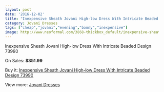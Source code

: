 ```yaml
---
layout: post
date: '2016-12-02'
title: "Inexpensive Sheath Jovani High-low Dress With Intricate Beaded Design 73990"
category: Jovani Dresses
tags: ["cheap","jovani","evening","bonny","inexpensive"]
image: http://www.neoformal.com/3868-thickbox_default/inexpensive-sheath-jovani-high-low-dress-with-intricate-beaded-design-73990.jpg
---
```

Inexpensive Sheath Jovani High-low Dress With Intricate Beaded Design 73990

On Sales: **$351.99**
<a href="https://www.neoformal.com/en/jovani-dresses/1439-inexpensive-sheath-jovani-high-low-dress-with-intricate-beaded-design-73990.html"><amp-img layout="responsive" width="600" height="600" src="//www.neoformal.com/3868-thickbox_default/inexpensive-sheath-jovani-high-low-dress-with-intricate-beaded-design-73990.jpg" alt="Inexpensive Sheath Jovani High-low Dress With Intricate Beaded Design 73990 0" /></a>
<a href="https://www.neoformal.com/en/jovani-dresses/1439-inexpensive-sheath-jovani-high-low-dress-with-intricate-beaded-design-73990.html"><amp-img layout="responsive" width="600" height="600" src="//www.neoformal.com/3869-thickbox_default/inexpensive-sheath-jovani-high-low-dress-with-intricate-beaded-design-73990.jpg" alt="Inexpensive Sheath Jovani High-low Dress With Intricate Beaded Design 73990 1" /></a>

Buy it: [Inexpensive Sheath Jovani High-low Dress With Intricate Beaded Design 73990](https://www.neoformal.com/en/jovani-dresses/1439-inexpensive-sheath-jovani-high-low-dress-with-intricate-beaded-design-73990.html "Inexpensive Sheath Jovani High-low Dress With Intricate Beaded Design 73990")

View more: [Jovani Dresses](https://www.neoformal.com/en/15-jovani-dresses "Jovani Dresses")
